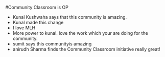 #Community Classroom is OP

- Kunal Kushwaha says that this community is amazing.
- Kunal made this change
- I love MLH
- More power to kunal. love the work which your are doing for the community.
- sumit says this communityis amazing
- anirudh Sharma finds the Community Classroom initiative really great!
